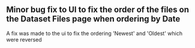 ## Minor bug fix to UI to fix the order of the files on the Dataset Files page when ordering by Date

A fix was made to the ui to fix the ordering 'Newest' and 'Oldest' which were reversed
